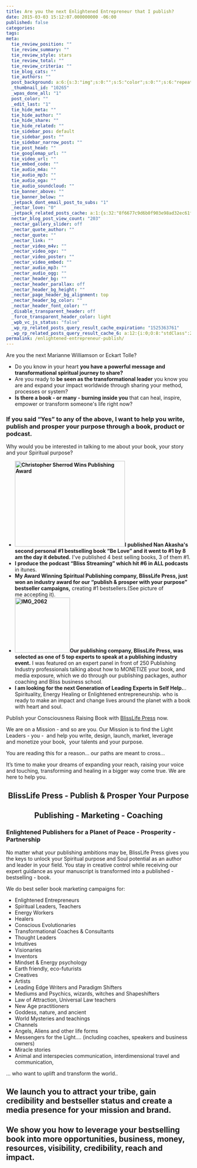 ```yaml
---
title: Are you the next Enlightened Entrepreneur that I publish?
date: 2015-03-03 15:12:07.000000000 -06:00
published: false
categories:
tags:
meta:
  tie_review_position: ""
  tie_review_summary: ""
  tie_review_style: stars
  tie_review_total: ""
  tie_review_criteria: ""
  tie_blog_cats: ""
  tie_authors: ""
  post_background: a:6:{s:3:"img";s:0:"";s:5:"color";s:0:"";s:6:"repeat";s:0:"";s:10:"attachment";s:0:"";s:3:"hor";s:0:"";s:3:"ver";s:0:"";}
  _thumbnail_id: "10265"
  _wpas_done_all: "1"
  post_color: ""
  _edit_last: "1"
  tie_hide_meta: ""
  tie_hide_author: ""
  tie_hide_share: ""
  tie_hide_related: ""
  tie_sidebar_pos: default
  tie_sidebar_post: ""
  tie_sidebar_narrow_post: ""
  tie_post_head: ""
  tie_googlemap_url: ""
  tie_video_url: ""
  tie_embed_code: ""
  tie_audio_m4a: ""
  tie_audio_mp3: ""
  tie_audio_oga: ""
  tie_audio_soundcloud: ""
  tie_banner_above: ""
  tie_banner_below: ""
  _jetpack_dont_email_post_to_subs: "1"
  _nectar_love: "0"
  _jetpack_related_posts_cache: a:1:{s:32:"8f6677c9d6b0f903e98ad32ec61f8deb";a:2:{s:7:"expires";i:1506891807;s:7:"payload";a:3:{i:0;a:1:{s:2:"id";i:1273;}i:1;a:1:{s:2:"id";i:277;}i:2;a:1:{s:2:"id";i:8368;}}}}
  nectar_blog_post_view_count: "203"
  _nectar_gallery_slider: off
  _nectar_quote_author: ""
  _nectar_quote: ""
  _nectar_link: ""
  _nectar_video_m4v: ""
  _nectar_video_ogv: ""
  _nectar_video_poster: ""
  _nectar_video_embed: ""
  _nectar_audio_mp3: ""
  _nectar_audio_ogg: ""
  _nectar_header_bg: ""
  _nectar_header_parallax: off
  _nectar_header_bg_height: ""
  _nectar_page_header_bg_alignment: top
  _nectar_header_bg_color: ""
  _nectar_header_font_color: ""
  _disable_transparent_header: off
  _force_transparent_header_color: light
  _wpb_vc_js_status: "false"
  _wp_rp_related_posts_query_result_cache_expiration: "1525363761"
  _wp_rp_related_posts_query_result_cache_6: a:12:{i:0;O:8:"stdClass":2:{s:7:"post_id";s:4:"8053";s:5:"score";s:17:"93.54335067259352";}i:1;O:8:"stdClass":2:{s:7:"post_id";s:4:"7773";s:5:"score";s:17:"70.38182190869136";}i:2;O:8:"stdClass":2:{s:7:"post_id";s:2:"39";s:5:"score";s:17:"69.61106850963795";}i:3;O:8:"stdClass":2:{s:7:"post_id";s:4:"2798";s:5:"score";s:17:"58.91644211825771";}i:4;O:8:"stdClass":2:{s:7:"post_id";s:4:"7851";s:5:"score";s:17:"53.97799198337991";}i:5;O:8:"stdClass":2:{s:7:"post_id";s:3:"157";s:5:"score";s:17:"53.23474341116875";}i:6;O:8:"stdClass":2:{s:7:"post_id";s:4:"7204";s:5:"score";s:17:"44.61365192523219";}i:7;O:8:"stdClass":2:{s:7:"post_id";s:5:"14801";s:5:"score";s:18:"38.563717568700824";}i:8;O:8:"stdClass":2:{s:7:"post_id";s:4:"8206";s:5:"score";s:16:"33.2966222211033";}i:9;O:8:"stdClass":2:{s:7:"post_id";s:4:"8086";s:5:"score";s:16:"33.2966222211033";}i:10;O:8:"stdClass":2:{s:7:"post_id";s:4:"8023";s:5:"score";s:17:"32.69777722020754";}i:11;O:8:"stdClass":2:{s:7:"post_id";s:4:"7893";s:5:"score";s:18:"29.803939254329364";}}
permalink: /enlightened-entrepreneur-publish/
---
```

<p>Are you the next Marianne Williamson or Eckart Tolle?</p>
<ul>
<li>Do you know in your heart <strong>you have a powerful message and transformational spiritual journey to share?</strong></li>
<li>Are you ready to <strong>be seen as the transformational leader</strong> you know you are and expand your impact worldwide through sharing your method, processes or system?</li>
<li><strong>Is there a book - or many - burning inside you</strong> that can heal, inspire, empower or transform someone's life right now?</li>
</ul>
<h3>If you said “Yes” to any of the above, I want to help you write, publish and prosper your purpose through a book, product or podcast.</h3>
<p>Why would you be interested in talking to me about your book, your story and your Spiritual purpose?</p>
<ul>
<li><strong><img class="alignright size-medium wp-image-7825" src="{{ site.baseurl }}/posts/2015/03/IMG_9826_2-300x234.jpg" alt="Christopher Sherrod Wins Publishing Award" width="300" height="234" />I published Nan Akasha's second personal #1 bestselling book “Be Love” and it went to #1 by 8 am the day it debuted.</strong> I've published 4 best selling books, 3 of them #1.</li>
<li><strong>I produce the podcast “Bliss Streaming” which hit #6 in ALL podcasts</strong> in itunes.</li>
<li><strong>My Award Winning Spiritual Publishing company, BlissLife Press, just won an industry award for our “publish &amp; prosper with your purpose” bestseller campaigns,</strong> creating #1 bestsellers.(See picture of me accepting it).</li>
<li><strong><a href="http://www.nanakasha.com/wp-content/uploads/2015/03/IMG_2062.jpg"><img class=" size-thumbnail wp-image-14972 alignright" src="{{ site.baseurl }}/posts/2015/03/IMG_2062-150x150.jpg" alt="IMG_2062" width="150" height="150" /></a>Our publishing company, BlissLife Press, was selected as one of 5 top experts to speak at a publishing industry event.</strong> I was featured on an expert panel in front of 250 Publishing Industry professionals talking about how to MONETIZE your book, and media exposure, which we do through our publishing packages, author coaching and Bliss business school.</li>
<li><strong>I am looking for the next Generation of Leading Experts in Self Help.</strong>.. Spirituality, Energy Healing or Enlightened entrepreneurship. who is ready to make an impact and change lives around the planet with a book with heart and soul.</li>
</ul>
<p>Publish your Consciousness Raising Book with <a href="http://blisslifepress.com">BlissLife Press</a> now.</p>
<p>We are on a Mission - and so are you. Our Mission is to find the Light Leaders - you -  and help you write, design, launch, market, leverage and monetize your book,  your talents and your purpose.</p>
<p>You are reading this for a reason... our paths are meant to cross...</p>
<p>It’s time to make your dreams of expanding your reach, raising your voice and touching, transforming and healing in a bigger way come true. We are here to help you.</p>
<h2 style="text-align: center;">BlissLife Press - Publish &amp; Prosper Your Purpose</h2>
<h2 style="text-align: center;">Publishing - Marketing - Coaching</h2>
<h3>Enlightened Publishers for a Planet of Peace - Prosperity - Partnership</h3>
<p>No matter what your publishing ambitions may be, BlissLife Press gives you the keys to unlock your Spiritual purpose and Soul potential as an author and leader in your field. You stay in creative control while receiving our expert guidance as your manuscript is transformed into a published - bestselling - book.</p>
<p>We do best seller book marketing campaigns for:</p>
<ul>
<li>Enlightened Entrepreneurs</li>
<li>Spiritual Leaders, Teachers</li>
<li>Energy Workers</li>
<li>Healers</li>
<li>Conscious Evolutionaries</li>
<li>Transformational Coaches &amp; Consultants</li>
<li>Thought Leaders</li>
<li>Intuitives</li>
<li>Visionaries</li>
<li>Inventors</li>
<li>Mindset &amp; Energy psychology</li>
<li>Earth friendly, eco-futurists</li>
<li>Creatives</li>
<li>Artists</li>
<li>Leading Edge Writers and Paradigm Shifters</li>
<li>Mediums and Psychics, wizards, witches and Shapeshifters</li>
<li>Law of Attraction, Universal Law teachers</li>
<li>New Age practitioners</li>
<li>Goddess, nature, and ancient</li>
<li>World Mysteries and teachings</li>
<li>Channels</li>
<li>Angels, Aliens and other life forms</li>
<li>Messengers for the Light.... (including coaches, speakers and business owners)</li>
<li>Miracle stories</li>
<li>Animal and interspecies communication, interdimensional travel and communication,</li>
</ul>
<p>... who want to uplift and transform the world..</p>
<h2>We launch you to attract your tribe, gain credibility and bestseller status and create a media presence for your mission and brand.</h2>
<h2>We show you how to leverage your bestselling book into more opportunities, business, money, resources, visibility, credibility, reach and impact.</h2>
